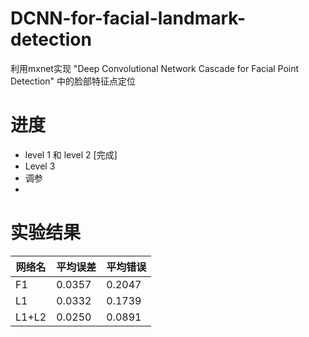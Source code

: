 # DCNN-for-facial-landmark-detection
利用mxnet实现 "Deep Convolutional Network Cascade for Facial Point Detection" 中的脸部特征点定位


# 进度
* level 1 和 level 2 [完成]
* Level 3
* 调参
*
# 实验结果

|网络名|平均误差|平均错误|  
|-----|-----|-----|  
|F1   |0.0357   | 0.2047  |  
|L1   |0.0332   | 0.1739  |  
|L1+L2   | 0.0250  | 0.0891 |  
